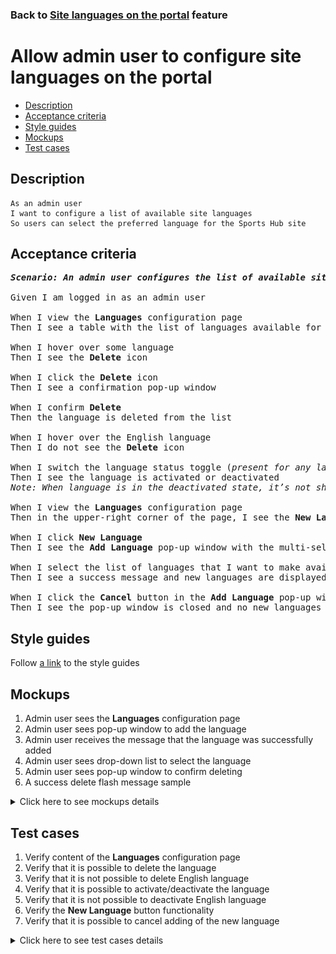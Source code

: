 ### Back to [Site languages on the portal](../../README.md) feature

# Allow admin user to configure site languages on the portal

- [Description](#description)
- [Acceptance criteria](#acceptance-criteria)
- [Style guides](#style-guides)
- [Mockups](#mockups)
- [Test cases](#test-cases)

## Description

    As an admin user
    I want to configure a list of available site languages
    So users can select the preferred language for the Sports Hub site

## Acceptance criteria

<pre>
<b><i>Scenario: An admin user configures the list of available site languages</i></b>

Given I am logged in as an admin user

When I view the <b>Languages</b> configuration page
Then I see a table with the list of languages available for the Sports Hub site and the language status toggle

When I hover over some language
Then I see the <b>Delete</b> icon

When I click the <b>Delete</b> icon
Then I see a confirmation pop-up window

When I confirm <b>Delete</b>
Then the language is deleted from the list

When I hover over the English language
Then I do not see the <b>Delete</b> icon

When I switch the language status toggle (<i>present for any language except English</i>)
Then I see the language is activated or deactivated
<i>Note: When language is in the deactivated state, it’s not shown in the drop-down list with site languages in the site header</i>

When I view the <b>Languages</b> configuration page
Then in the upper-right corner of the page, I see the <b>New Language</b> button

When I click <b>New Language</b>
Then I see the <b>Add Language</b> pop-up window with the multi-select input with checkboxes, the <b>Add</b> and <b>Cancel</b> buttons

When I select the list of languages that I want to make available on the site and click <b>Add</b>
Then I see a success message and new languages are displayed in the list

When I click the <b>Cancel</b> button in the <b>Add Language</b> pop-up window
Then I see the pop-up window is closed and no new languages appear in the language list
</pre>

## Style guides

Follow [a link](https://www.figma.com/proto/0zkkf5WC77OSpvyD6YXpFE/Style-guides?page-id=0%3A1&node-id=19%3A5368&viewport=266%2C48%2C0.54&scaling=min-zoom&starting-point-node-id=19%3A5368) to the style guides

## Mockups

1. Admin user sees the <b>Languages</b> configuration page
2. Admin user sees pop-up window to add the language
3. Admin user receives the message that the language was successfully added
4. Admin user sees drop-down list to select the language
5. Admin user sees pop-up window to confirm deleting
6. A success delete flash message sample

<details>
  <summary>Click here to see mockups details</summary>

**1. Admin user sees the Languages configuration page:**

![Admin user sees the Languages configuration page](/web_application_features/site_languages/images/configaration_site_languages.png)

**2. Admin user sees pop-up window to add the language:**

![Admin user sees pop-up window to add the language](/web_application_features/site_languages/images/add_language_popup.png)

**3. Admin user receives the message that the language was successfully added:**

![Admin user receives the message that the language was successfully added](/web_application_features/site_languages/images/languages_saved_message.png)

**4. Admin user sees drop-down list to select the language:**

![Admin user sees drop-down list to select the language](/web_application_features/site_languages/images/admin_selects_language.png)

**5. Admin user sees pop-up window to confirm deleting:**

![Admin user sees pop-up window to confirm deleting](/web_application_features/site_languages/images/admin_delete_confirmation.png)

**5. A success delete flash message sample:**

![A success delete flash message sample](/web_application_features/site_languages/images/success_delete_message.png)

</details>

## Test cases

1. Verify content of the <b>Languages</b> configuration page
2. Verify that it is possible to delete the language
3. Verify that it is not possible to delete English language
4. Verify that it is possible to activate/deactivate the language
5. Verify that it is not possible to deactivate English language
6. Verify the <b>New Language</b> button functionality
7. Verify that it is possible to cancel adding of the new language

<details>
  <summary>Click here to see test cases details</summary>

### **#1. Verify content of the Languages configuration page**

|Preconditions|Steps|Expected result
--------------|-----|----------
|- Go to the Sports Hub home page</br>- Log in with admin account</br>- Go to the <b>Languages</b> configuration page|1) Examine the content of the <b>Languages</b> configuration page|1) There is a table with the list of languages available for the Sports Hub site users and the <b>Status</b> toggle is present for each language except English|

### **#2. Verify that it is possible to delete the language**

|Preconditions|Steps|Expected result
--------------|-----|----------
|- Go to the Sports Hub home page</br>- Log in with admin account</br>- Go to the <b>Languages</b> configuration page|1) Hover over any language except English</br>2) Click <b>Delete</b>|1) The <b>Delete</b> button appears</br>2) The language is deleted from the list. The language is unavailable, users can not select it|

### **#3. Verify that it is not possible to delete English language**

|Preconditions|Steps|Expected result
--------------|-----|----------
|- Go to the Sports Hub home page</br>- Log in with admin account</br>- Go to the <b>Languages</b> configuration page|1) Hover over English language</br>2) Examine the page|2) The <b>Delete</b> button is not shown|

### **#4. Verify that it is possible to activate/deactivate the language**

|Preconditions|Steps|Expected result
--------------|-----|----------
|- Go to the Sports Hub home page</br>- Log in with admin account</br>- Go to the <b>Languages</b> configuration page|1) Hover over any language with the <b>Active</b> status</br>2) Switch the status toggle</br>3) Hover over any language with the <b>Inactive</b> status</br>4) Switch the status toggle|2) The language is deactivated and unavailable for users to be selected</br>4) The language is activated and available for users to be selected|

### **#5. Verify that it is not possible to deactivate English language**

|Preconditions|Steps|Expected result
--------------|-----|----------
|- Go to the Sports Hub home page</br>- Log in with admin account</br>- Go to the <b>Languages</b> configuration page|1) Hover over English language</br>2) Examine the page|2) There is no status toggle for English language|

### **#6. Verify the New Language button functionality**

|Preconditions|Steps|Expected result
--------------|-----|----------
|- Go to the Sports Hub home page</br>- Log in with admin account</br>- Go to the <b>Languages</b> configuration page|1) Click <b>+New Language</b></br>2) From the list of languages, select new languages</br>3) Click <b>Add</b>|3) The new languages are displayed in the list of languages and enabled by default|

### **#7. Verify that it is possible to cancel adding of the new language**

|Preconditions|Steps|Expected result
--------------|-----|----------
|- Go to the Sports Hub home page</br>- Log in with admin account</br>- Go to the <b>Languages</b> configuration page|1) Click <b>+New Language</b></br>2) From the list of languages, select new languages</br>3) Click <b>Cancel</b>|3) The pop-up window to add the language is closed and no new language appears in the table|
</details>

